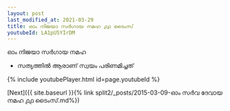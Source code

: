 ```yaml
---
layout: post
last_modified_at: 2021-03-29
title: ഓം നിജയാ സർഗായ നമഹ ൧൧ ടൈംസ്
youtubeId: LA1pU5YIrDM
---
```

 
 
 ഓം നിജയാ സർഗായ നമഹ 
 
 -  സത്യത്തിൽ ആരാണ് സ്വയം പരിണമിച്ചത് 
 
  
 
  
 
 
 
 
 
 


{% include youtubePlayer.html id=page.youtubeId %}
 
[Next]({{ site.baseurl }}{% link  split2/_posts/2015-03-09-ഓം സർവ ദേവായ നമഹ ൧൧ ടൈംസ്.md%})
 
